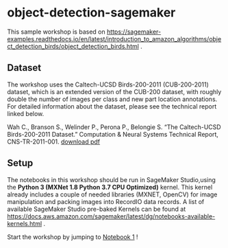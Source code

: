 # object-detection-sagemaker

This sample workshop is based on https://sagemaker-examples.readthedocs.io/en/latest/introduction_to_amazon_algorithms/object_detection_birds/object_detection_birds.html .

## Dataset

The workshop uses the Caltech-UCSD Birds-200-2011 (CUB-200-2011) dataset, which is an extended version of the CUB-200 dataset, with roughly double the number of images per class and new part location annotations. For detailed information about the dataset, please see the technical report linked below.

Wah C., Branson S., Welinder P., Perona P., Belongie S. “The Caltech-UCSD Birds-200-2011 Dataset.” Computation & Neural Systems Technical Report, CNS-TR-2011-001. [download pdf](http://www.vision.caltech.edu/visipedia/papers/CUB_200_2011.pdf)

## Setup

The notebooks in this workshop should be run in SageMaker Studio,using the **Python 3 (MXNet 1.8 Python 3.7 CPU Optimized)** kernel. This kernel already includes a couple of needed libraries (MXNET, OpenCV) for image manipulation and packing images into RecordIO data records. A list of available SageMaker Studio pre-baked Kernels can be found at https://docs.aws.amazon.com/sagemaker/latest/dg/notebooks-available-kernels.html .

Start the workshop by jumping to [Notebook 1](01-data%20preparation.ipynb) !